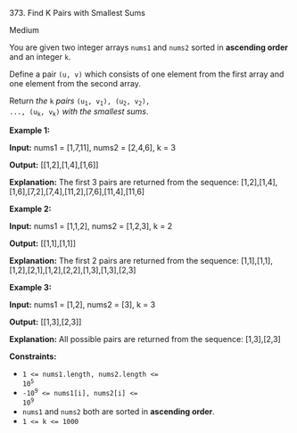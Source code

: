 ﻿373\. Find K Pairs with Smallest Sums

Medium

You are given two integer arrays `nums1` and `nums2` sorted in **ascending order** and an integer `k`.

Define a pair `(u, v)` which consists of one element from the first array and one element from the second array.

Return _the_ `k` _pairs_ <code>(u<sub>1</sub>, v<sub>1</sub>), (u<sub>2</sub>, v<sub>2</sub>), ..., (u<sub>k</sub>, v<sub>k</sub>)</code> _with the smallest sums_.

**Example 1:**

**Input:** nums1 = [1,7,11], nums2 = [2,4,6], k = 3

**Output:** [[1,2],[1,4],[1,6]]

**Explanation:** The first 3 pairs are returned from the sequence: [1,2],[1,4],[1,6],[7,2],[7,4],[11,2],[7,6],[11,4],[11,6]

**Example 2:**

**Input:** nums1 = [1,1,2], nums2 = [1,2,3], k = 2

**Output:** [[1,1],[1,1]]

**Explanation:** The first 2 pairs are returned from the sequence: [1,1],[1,1],[1,2],[2,1],[1,2],[2,2],[1,3],[1,3],[2,3]

**Example 3:**

**Input:** nums1 = [1,2], nums2 = [3], k = 3

**Output:** [[1,3],[2,3]]

**Explanation:** All possible pairs are returned from the sequence: [1,3],[2,3]

**Constraints:**

*   <code>1 <= nums1.length, nums2.length <= 10<sup>5</sup></code>
*   <code>-10<sup>9</sup> <= nums1[i], nums2[i] <= 10<sup>9</sup></code>
*   `nums1` and `nums2` both are sorted in **ascending order**.
*   `1 <= k <= 1000`